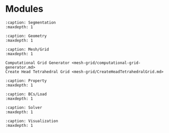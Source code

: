# Modules

```{toctree}
:caption: Segmentation
:maxdepth: 1

```

```{toctree}
:caption: Geometry
:maxdepth: 1

```

```{toctree}
:caption: Mesh/Grid
:maxdepth: 1

Computational Grid Generator <mesh-grid/computational-grid-generator.md>
Create Head Tetrahedral Grid <mesh-grid/CreateHeadTetrahedralGrid.md>
```

```{toctree}
:caption: Property
:maxdepth: 1

```

```{toctree}
:caption: BCs/Load
:maxdepth: 1

```

```{toctree}
:caption: Solver
:maxdepth: 1

```

```{toctree}
:caption: Visualization
:maxdepth: 1

```
